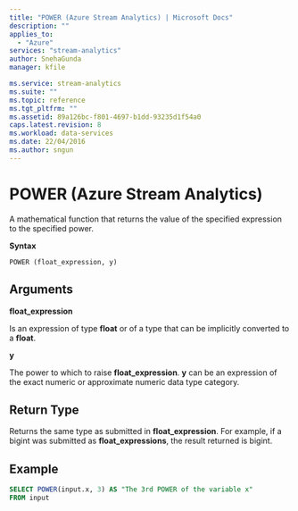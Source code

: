 ```yaml
---
title: "POWER (Azure Stream Analytics) | Microsoft Docs"
description: ""
applies_to: 
  - "Azure"
services: "stream-analytics"
author: SnehaGunda
manager: kfile

ms.service: stream-analytics
ms.suite: ""
ms.topic: reference
ms.tgt_pltfrm: ""   
ms.assetid: 89a126bc-f801-4697-b1dd-93235d1f54a0
caps.latest.revision: 8
ms.workload: data-services
ms.date: 22/04/2016
ms.author: sngun
---
```

# POWER (Azure Stream Analytics)
  A mathematical function that returns the value of the specified expression to the specified power.  
  
 **Syntax**  
  
```  
POWER (float_expression, y)  
```  
  
## Arguments  
 **float_expression**  
  
 Is an expression of type **float** or of a type that can be implicitly converted to a **float**.  
  
 **y**  
  
 The power to which to raise **float_expression**. **y** can be an expression of the exact numeric or approximate numeric data type category.  
  
## Return Type  
 Returns the same type as submitted in **float_expression**. For example, if a bigint was submitted as **float_expressions**, the result returned is bigint.  
  
## Example  
  
```SQL  
SELECT POWER(input.x, 3) AS "The 3rd POWER of the variable x"  
FROM input  
```  
  
  